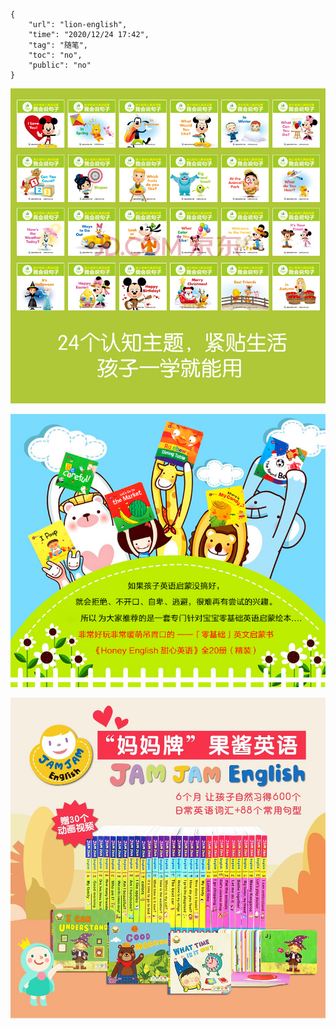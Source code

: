 ```
{
    "url": "lion-english",
    "time": "2020/12/24 17:42",
    "tag": "随笔",
    "toc": "no",
    "public": "no"
}
```



![](../../static/uploads/wohuishuojuzi.jpg)

![](../../static/uploads/honeyenglish.jpg)

![](../../static/uploads/jamjamenglish.jpg)